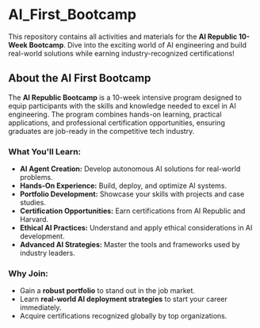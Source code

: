 # AI_First_Bootcamp

This repository contains all activities and materials for the **AI Republic 10-Week Bootcamp**. Dive into the exciting world of AI engineering and build real-world solutions while earning industry-recognized certifications!

## About the AI First Bootcamp

The **AI Republic Bootcamp** is a 10-week intensive program designed to equip participants with the skills and knowledge needed to excel in AI engineering. The program combines hands-on learning, practical applications, and professional certification opportunities, ensuring graduates are job-ready in the competitive tech industry.

### What You'll Learn:
- **AI Agent Creation:** Develop autonomous AI solutions for real-world problems.
- **Hands-On Experience:** Build, deploy, and optimize AI systems.
- **Portfolio Development:** Showcase your skills with projects and case studies.
- **Certification Opportunities:** Earn certifications from AI Republic and Harvard.
- **Ethical AI Practices:** Understand and apply ethical considerations in AI development.
- **Advanced AI Strategies:** Master the tools and frameworks used by industry leaders.

### Why Join:
- Gain a **robust portfolio** to stand out in the job market.
- Learn **real-world AI deployment strategies** to start your career immediately.
- Acquire certifications recognized globally by top organizations.